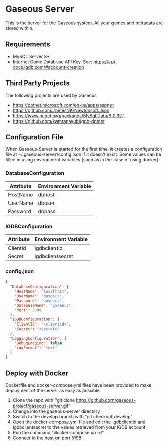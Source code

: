 # Gaseous Server

This is the server for the Gaseous system. All your games and metadata are stored within.

## Requirements
* MySQL Server 8+
* Internet Game Database API Key. See: https://api-docs.igdb.com/#account-creation

## Third Party Projects
The following projects are used by Gaseous
* https://dotnet.microsoft.com/en-us/apps/aspnet
* https://github.com/JamesNK/Newtonsoft.Json
* https://www.nuget.org/packages/MySql.Data/8.0.32.1
* https://github.com/kamranayub/igdb-dotnet

## Configuration File
When Gaseous-Server is started for the first time, it creates a configuration file at ~/.gaseous-server/config.json if it doesn't exist. Some values can be filled in using environment variables (such as in the case of using docker).

### DatabaseConfiguration
| Attribute | Environment Variable |
| --------- | -------------------- |
| HostName  | dbhost               |
| UserName  | dbuser               |
| Password  | dbpass               |

### IGDBConfiguration
| Attribute | Environment Variable |
| --------- | -------------------- |
| ClientId  | igdbclientid         |
| Secret.   | igdbclientsecret     |

### config.json
```json
{
  "DatabaseConfiguration": {
    "HostName": "localhost",
    "UserName": "gaseous",
    "Password": "gaseous",
    "DatabaseName": "gaseous",
    "Port": 3306
  },
  "IGDBConfiguration": {
    "ClientId": "<clientid>",
    "Secret": "<secret>"
  },
  "LoggingConfiguration": {
    "DebugLogging": false,
    "LogFormat": "text"
  }
}

```

## Deploy with Docker
Dockerfile and docker-compose.yml files have been provided to make deployment of the server as easy as possible.
1. Clone the repo with "git clone https://github.com/gaseous-project/gaseous-server.git"
2. Change into the gaseous-server directory
3. Switch to the develop branch with "git checkout develop"
4. Open the docker-compose.yml file and edit the igdbclientid and igdbclientsecret to the values retrieved from your IGDB account
5. Run the command "docker-compose up -d"
6. Connect to the host on port 5198